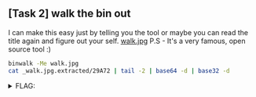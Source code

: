 ## [Task 2] walk the bin out

I can make this easy just by telling you the tool or maybe you can read the title again and figure out your self. [walk.jpg](./walk.jpg)
P.S - It's a very famous, open source tool :)

```bash
binwalk -Me walk.jpg
cat _walk.jpg.extracted/29A72 | tail -2 | base64 -d | base32 -d
```
<details><summary>FLAG:</summary>

```
tryhackme{b1nw4lk_0r_f0r3mo5t}
```

</details>
